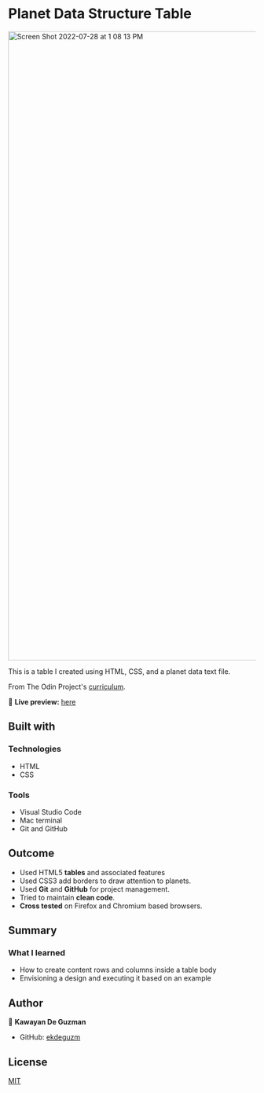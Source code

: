 # Planet Data Structure Table

<img width="1280" alt="Screen Shot 2022-07-28 at 1 08 13 PM" src="https://user-images.githubusercontent.com/35510088/181631341-46ed003a-04f5-4621-bccb-3ede669ad386.png">


This is a table I created using HTML, CSS, and a planet data text file.

From The Odin Project's [curriculum](https://www.theodinproject.com/lessons/node-path-intermediate-html-and-css-tables).

🔗 **Live preview:** [here](https://ekdeguzm.github.io/planet_data_structure_table/index.html)

## Built with

### Technologies

* HTML
* CSS

### Tools

* Visual Studio Code
* Mac terminal
* Git and GitHub

## Outcome

* Used HTML5 **tables** and associated features
* Used CSS3 add borders to draw attention to planets.
* Used **Git** and **GitHub** for project management.
* Tried to maintain **clean code**.
* **Cross tested** on Firefox and Chromium based browsers.

## Summary

### What I learned

* How to create content rows and columns inside a table body
* Envisioning a design and executing it based on an example

## Author

👤 **Kawayan De Guzman**
* GitHub: [ekdeguzm](https://github.com/ekdeguzm)

## License
[MIT](https://choosealicense.com/licenses/mit/)
